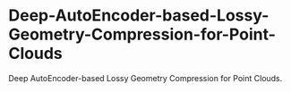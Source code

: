 # Deep-AutoEncoder-based-Lossy-Geometry-Compression-for-Point-Clouds
Deep AutoEncoder-based Lossy Geometry Compression for Point Clouds.
